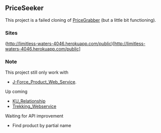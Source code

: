 ## PriceSeeker

This project is a failed cloning of [PriceGrabber](http://www.pricegrabber.com) (but a little bit functioning). 


### Sites
(http://limitless-waters-4046.herokuapp.com/public)[http://limitless-waters-4046.herokuapp.com/public]


### Note
This project still only work with 
* [J-Force_Product_Web_Service](http://se.cpe.ku.ac.th/wiki/index.php/J-Force_Product_Web_Service).

Up coming
* [KU_Relationship](http://se.cpe.ku.ac.th/wiki/index.php/KU_Relationship)
* [Trekking_Webservice](https://github.com/Termchai/Trekking_Webservice)

Waiting for API improvement
* Find product by partial name
